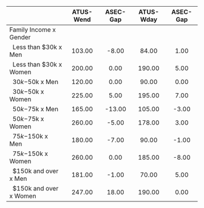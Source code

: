 
|                      |    ATUS-Wend |     ASEC-Gap |    ATUS-Wday |     ASEC-Gap |
| -------------------- | :----------: | :----------: | :----------: | :----------: |
| Family Income x Gender |              |              |              |              |
| &nbsp;&nbsp;Less than $30k x Men |       103.00 |        -8.00 |        84.00 |         1.00 |
| &nbsp;&nbsp;Less than $30k x Women |       200.00 |         0.00 |       190.00 |         5.00 |
| &nbsp;&nbsp;$30k-$50k x Men |       120.00 |         0.00 |        90.00 |         0.00 |
| &nbsp;&nbsp;$30k-$50k x Women |       225.00 |         5.00 |       195.00 |         7.00 |
| &nbsp;&nbsp;$50k-$75k x Men |       165.00 |       -13.00 |       105.00 |        -3.00 |
| &nbsp;&nbsp;$50k-$75k x Women |       260.00 |        -5.00 |       178.00 |         3.00 |
| &nbsp;&nbsp;$75k-$150k x Men |       180.00 |        -7.00 |        90.00 |        -1.00 |
| &nbsp;&nbsp;$75k-$150k x Women |       260.00 |         0.00 |       185.00 |        -8.00 |
| &nbsp;&nbsp;$150k and over x Men |       181.00 |        -1.00 |        70.00 |         5.00 |
| &nbsp;&nbsp;$150k and over x Women |       247.00 |        18.00 |       190.00 |         0.00 |

